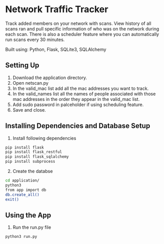 # Network Traffic Tracker
Track added members on your network with scans. View history of all scans ran and pull 
specific information of who was on the network during each scan. There is also a scheduler feature
where you can automatically run scans every 30 minutes.

Built using: Python, Flask, SQLite3, SQLAlchemy 

## Setting Up

1. Download the application directory.
2. Open netscan.py
3. In the valid_mac list add all the mac addresses you want to track.
4. In the valid_names list all the names of people associated with those mac addresses in the order they appear in the valid_mac list.
5. Add sudo password in palceholder if using scheduling feature.
5. Save and close.

## Installing Dependencies and Database Setup
1. Install following dependencies 
```bash
pip install flask
pip install flask_restful
pip install flask_sqlalchemy
pip install subprocess
``` 
2. Create the databse
```bash
cd application/
python3
from app import db
db.create_all()
exit()
``` 

## Using the App

1. Run the run.py file
```bash
python3 run.py
``` 
